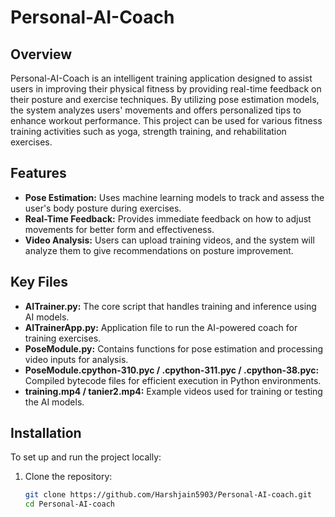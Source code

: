 # Personal-AI-Coach

## Overview
Personal-AI-Coach is an intelligent training application designed to assist users in improving their physical fitness by providing real-time feedback on their posture and exercise techniques. By utilizing pose estimation models, the system analyzes users' movements and offers personalized tips to enhance workout performance. This project can be used for various fitness training activities such as yoga, strength training, and rehabilitation exercises.

## Features
- **Pose Estimation:** Uses machine learning models to track and assess the user's body posture during exercises.
- **Real-Time Feedback:** Provides immediate feedback on how to adjust movements for better form and effectiveness.
- **Video Analysis:** Users can upload training videos, and the system will analyze them to give recommendations on posture improvement.

## Key Files
- **AITrainer.py:** The core script that handles training and inference using AI models.
- **AITrainerApp.py:** Application file to run the AI-powered coach for training exercises.
- **PoseModule.py:** Contains functions for pose estimation and processing video inputs for analysis.
- **PoseModule.cpython-310.pyc / .cpython-311.pyc / .cpython-38.pyc:** Compiled bytecode files for efficient execution in Python environments.
- **training.mp4 / tanier2.mp4:** Example videos used for training or testing the AI models.

## Installation

To set up and run the project locally:

1. Clone the repository:
   ```bash
   git clone https://github.com/Harshjain5903/Personal-AI-coach.git
   cd Personal-AI-coach
